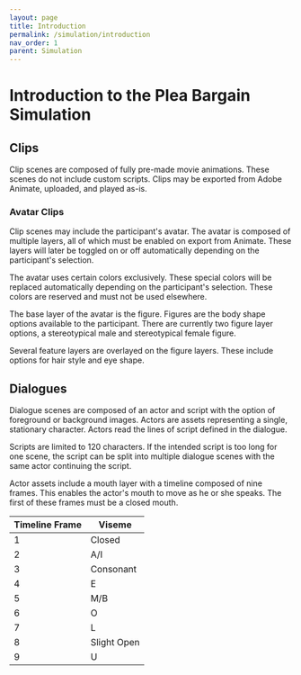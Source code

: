 ```yaml
---
layout: page
title: Introduction
permalink: /simulation/introduction
nav_order: 1
parent: Simulation
---
```


# Introduction to the Plea Bargain Simulation

## Clips

Clip scenes are composed of fully pre-made movie animations. These scenes do not include custom scripts. Clips may be exported from Adobe Animate, uploaded, and played as-is.

### Avatar Clips

Clip scenes may include the participant's avatar. The avatar is composed of multiple layers, all of which must be enabled on export from Animate.
These layers will later be toggled on or off automatically depending on the participant's selection.

The avatar uses certain colors exclusively. These special colors will be replaced automatically depending on the participant's selection.
These colors are reserved and must not be used elsewhere.


The base layer of the avatar is the figure. Figures are the body shape options available to the participant.
There are currently two figure layer options, a stereotypical male and stereotypical female figure.

Several feature layers are overlayed on the figure layers. These include options for hair style and eye shape.

## Dialogues

Dialogue scenes are composed of an actor and script with the option of foreground or background images. Actors are assets representing a single, stationary character. Actors read the lines of script defined in the dialogue.

Scripts are limited to 120 characters. If the intended script is too long for one scene, the script can be split into multiple dialogue scenes with the same actor continuing the script.

Actor assets include a mouth layer with a timeline composed of nine frames. This enables the actor's mouth to move as he or she speaks. The first of these frames must be a closed mouth.

| Timeline Frame | Viseme |
| - | --- |
| 1 | Closed |
| 2 | A/I |
| 3 | Consonant |
| 4 | E |
| 5 | M/B |
| 6 | O |
| 7 | L |
| 8 | Slight Open |
| 9 | U |

